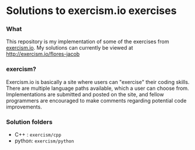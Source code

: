 # Solutions to exercism.io exercises

### What
This repository is my implementation of some of the exercises from [exercism.io](https://exercism.io).  My solutions can currently be viewed at http://exercism.io/flores-jacob

### exercism?
Exercism.io is basically a site where users can "exercise" their coding skills. There are  multiple language paths available, which a user can choose from. Implementations are submitted and posted on the site, and fellow programmers are encouraged to make comments regarding potential code improvements.

### Solution folders
- C++ : `exercism/cpp`
- python: `exercism/python`